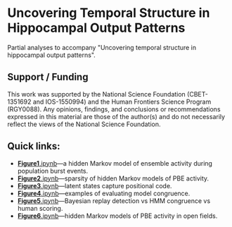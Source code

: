 # Uncovering Temporal Structure in Hippocampal Output Patterns
Partial analyses to accompany "Uncovering temporal structure in hippocampal output patterns".

## Support / Funding
This work was supported by the National Science Foundation (CBET-1351692 and IOS-1550994) and the Human Frontiers Science Program (RGY0088). Any opinions, findings, and conclusions or recommendations expressed in this material are those of the author(s) and do not necessarily reflect the views of the National Science Foundation.

## Quick links:
  * [**Figure1**.ipynb](../master/Figure1.ipynb)—a hidden Markov model of ensemble activity during population burst events.
  * [**Figure2**.ipynb](../master/Figure2.ipynb)—sparsity of hidden Markov models of PBE activity.
  * [**Figure3**.ipynb](../master/Figure3.ipynb)—latent states capture positional code.
  * [**Figure4**.ipynb](../master/Figure4.ipynb)—examples of evaluating model congruence.
  * [**Figure5**.ipynb](../master/Figure5.ipynb)—Bayesian replay detection vs HMM congruence vs human scoring.
  * [**Figure6**.ipynb](../master/Figure6.ipynb)—hidden Markov models of PBE activity in open fields.
